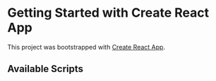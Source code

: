 # Getting Started with Create React App

This project was bootstrapped with [Create React App](https://github.com/facebook/create-react-app).

## Available Scripts

 
